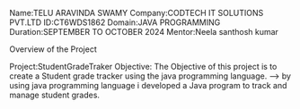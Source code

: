 Name:TELU ARAVINDA SWAMY
Company:CODTECH IT SOLUTIONS PVT.LTD
ID:CT6WDS1862
Domain:JAVA PROGRAMMING
Duration:SEPTEMBER TO OCTOBER 2024
Mentor:Neela santhosh kumar

Overview of the Project

Project:StudentGradeTraker
Objective:
   The Objective of this project is to create a Student grade tracker using the java programming language.
--> by using java programming language i developed a Java program to track and manage student grades.
